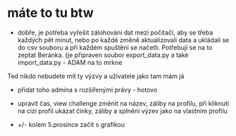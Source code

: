 # máte to tu btw

- dobře, je potřeba vyřešit zálohování dat mezi počítači, aby se třeba každých pět minut, nebo po každé změně aktualizovali data a ukládali se do csv souboru a při každém spuštění se načetli.
Potřebuji se na to zeptat Beránka. (je připraven soubor export_data.py a také import_data.py - ADAM na to mrkne

Ted nikdo nebudete mít ty výzvy a uživatele jako tam mám já

- přidat toho admina s rozšířenými právy - hotovo

- upravit čas, view challenge změnit na název, záliby na profilu, při kliknutí na cizí profil ukázat činky, záliby a splnění výzev jako na vlastním profilu

- +/- kolem 5.prosince začít s grafikou 
